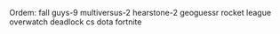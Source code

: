 Ordem:
fall guys-9
multiversus-2
hearstone-2
geoguessr
rocket league
overwatch
deadlock
cs
dota
fortnite

